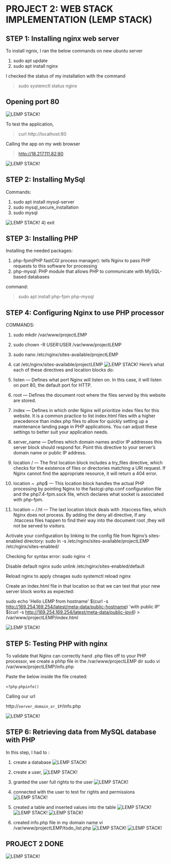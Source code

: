# PROJECT 2: WEB STACK IMPLEMENTATION (LEMP STACK)
## STEP 1: Installing nginx web server
To install ngnix, I ran the below commands on new ubuntu server
1) sudo apt update
2) sudo apt install nginx

I checked the status of my installation with the command
> sudo systemctl status nginx

## Opening port 80
![LEMP STACK!](images/p2ss0.png)

To test the application,
> curl http://localhost:80

Calling the app on my web browser
> http://18.217.111.82:80

![LEMP STACK!](images/p2ss1.png)

## STEP 2: Installing MySql
Commands:
1) sudo apt install mysql-server
2) sudo mysql_secure_installation
3) sudo mysql

![LEMP STACK!](images/p2ss2.png)
4) exit

## STEP 3: Installing PHP
Installing the needed packages:
1) php-fpm(PHP fastCGI process manager): tells Nginx to pass PHP requests to this software for processing
2) php-mysql: PHP module that allows PHP to communicate with MySQL-based databases

command:
> sudo apt install php-fpm php-mysql

## STEP 4: Configuring Nginx to use PHP processor
COMMANDS:
1) sudo mkdir /var/www/projectLEMP
2) sudo chown -R $USER:$USER /var/www/projectLEMP
3) sudo nano /etc/nginx/sites-available/projectLEMP
4) cat /etc/nginx/sites-available/projectLEMP
![LEMP STACK!](images/p2ss3.png)
Here’s what each of these directives and location blocks do:

1) listen — Defines what port Nginx will listen on. In this case, it will listen on port 80, the default port for HTTP.
2) root — Defines the document root where the files served by this website are stored.
3) index — Defines in which order Nginx will prioritize index files for this website. It is a common practice to list index.html files with a higher precedence   than index.php files to allow for quickly setting up a maintenance landing page in PHP applications. You can adjust these settings to better suit your application needs.
4) server_name — Defines which domain names and/or IP addresses this server block should respond for. Point this directive to your server’s domain name or public IP address.
5) location / — The first location block includes a try_files directive, which checks for the existence of files or directories matching a URI request. If Nginx cannot find the appropriate resource, it will return a 404 error.
6) location ~ \.php$ — This location block handles the actual PHP processing by pointing Nginx to the fastcgi-php.conf configuration file and the php7.4-fpm.sock file, which declares what socket is associated with php-fpm.
7) location ~ /\.ht — The last location block deals with .htaccess files, which Nginx does not process. By adding the deny all directive, if any .htaccess files happen to find their way into the document root ,they will not be served to visitors.

Activate your configuration by linking to the config file from Nginx’s sites-enabled directory:
sudo ln -s /etc/nginx/sites-available/projectLEMP /etc/nginx/sites-enabled/

Checking for syntax error:
sudo nginx -t

Disable default nginx
sudo unlink /etc/nginx/sites-enabled/default

Reload nginx to apply chnages
sudo systemctl reload nginx

Create an index.html file in that location so that we can test that your new server block works as expected:

sudo echo 'Hello LEMP from hostname' $(curl -s http://169.254.169.254/latest/meta-data/public-hostname) 'with public IP' $(curl -s http://169.254.169.254/latest/meta-data/public-ipv4) > /var/www/projectLEMP/index.html

![LEMP STACK!](images/p2ss4.png)

## STEP 5: Testing PHP with nginx

To validate that Nginx can correctly hand .php files off to your PHP processor, we create a phhp file in the /var/www/projectLEMP dir
sudo vi /var/www/projectLEMP/info.php

Paste the below inside the file created:

`<?php`
`phpinfo()`

Calling our url

http://`server_domain_or_IP`/info.php

![LEMP STACK!](images/p2ss5.png)

## STEP 6: Retrieving data from MySQL database with PHP

In this step, I had to :

1) create a database 
![LEMP STACK!](images/p2ss6.png)

2) create a user,
![LEMP STACK!](images/p2ss7.png)

3) granted the user full rights to the user
![LEMP STACK!](images/p2ss8.png)

4) connected with the user to test for rights and permissions
![LEMP STACK!](images/p2ss9.png)

5) created a table and inserted values into the table
![LEMP STACK!](images/p2ss10.png)
![LEMP STACK!](images/p2ss11.png)
![LEMP STACK!](images/p2ss12.png)

6) created info.php file in my domain name
vi /var/www/projectLEMP/todo_list.php
![LEMP STACK!](images/p2ss13.png)
![LEMP STACK!](images/p2ss14.png)

## PROJECT 2 DONE
![LEMP STACK!](images/p2done.png)


